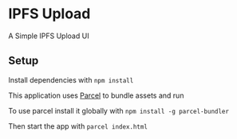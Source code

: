 # IPFS Upload

A Simple IPFS Upload UI

## Setup

Install dependencies with `npm install`

This application uses [Parcel](https://parceljs.org/) to bundle assets and run

To use parcel install it globally with `npm install -g parcel-bundler`

Then start the app with `parcel index.html`
